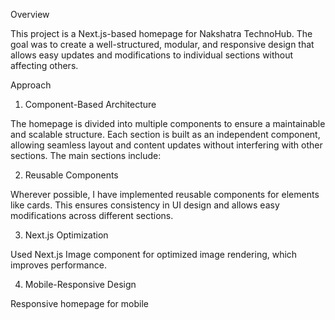 Overview

This project is a Next.js-based homepage for Nakshatra TechnoHub. The goal was to create a well-structured, modular, and responsive design that allows easy updates and modifications to individual sections without affecting others.

Approach

1. Component-Based Architecture

The homepage is divided into multiple components to ensure a maintainable and scalable structure. Each section is built as an independent component, allowing seamless layout and content updates without interfering with other sections. The main sections include:

<Navigation />

<Empower />

<About />

<Council />

<Happening />

<Member />

<Stories />

<News />

<Donate />

<Contact />

<Footer />

2. Reusable Components

Wherever possible, I have implemented reusable components for elements like cards. This ensures consistency in UI design and allows easy modifications across different sections.

3. Next.js Optimization

Used Next.js Image component for optimized image rendering, which improves performance.


4. Mobile-Responsive Design

Responsive homepage for mobile

